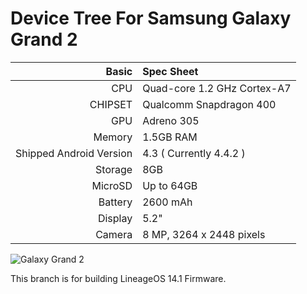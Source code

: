 Device Tree For Samsung Galaxy Grand 2
===================================== 

Basic   | Spec Sheet
-------:|:-------------------------
CPU     | Quad-core 1.2 GHz Cortex-A7
CHIPSET | Qualcomm Snapdragon 400
GPU     | Adreno 305
Memory  | 1.5GB RAM
Shipped Android Version | 4.3 ( Currently 4.4.2 )
Storage | 8GB
MicroSD | Up to 64GB
Battery | 2600 mAh
Display | 5.2"
Camera  | 8 MP, 3264 x 2448 pixels


![Galaxy Grand 2](https://github.com/Nemirtingas9/android_device_samsung_ms01lte/blob/lineage-14.1/samsung-galaxy-grand-2.jpg "Galaxy Grand 2")

This branch is for building LineageOS 14.1 Firmware.
